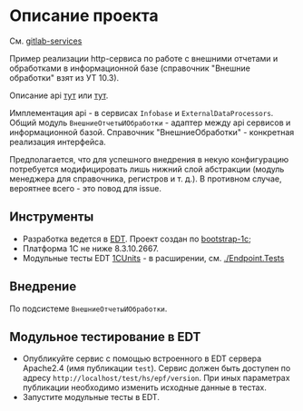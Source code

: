 # Описание проекта

См. [gitlab-services](https://github.com/astrizhachuk/gitlab-services)

Пример реализации http-сервиса по работе с внешними отчетами и обработками в информационной базе (справочник "Внешние обработки" взят из УТ 10.3).

Описание api [тут](./api/epf-endpoint.yaml) или [тут](https://app.swaggerhub.com/apis/astrizhachuk/epf-endpoint/2.0.0).

Имплементация api - в сервисах `Infobase` и `ExternalDataProcessors`. Общий модуль `ВнешниеОтчетыИОбработки` - адаптер между api сервисов и информационной базой. Справочник "ВнешниеОбработки" - конкретная реализация интерфейса.

Предполагается, что для успешного внедрения в некую конфигурацию потребуется модифицировать лишь нижний слой абстракции (модуль менеджера для справочника, регистров и т. д.). В противном случае, вероятнее всего - это повод для issue.

## Инструменты

* Разработка ведется в [EDT](https://releases.1c.ru/project/DevelopmentTools10). Проект создан по [bootstrap-1c](https://github.com/astrizhachuk/bootstrap-1c);
* Платформа 1С не ниже 8.3.10.2667.
* Модульные тесты EDT [1CUnits](https://github.com/DoublesunRUS/ru.capralow.dt.unit.launcher) - в расширении, см. [./Endpoint.Tests](./Endpoint.Tests)

## Внедрение

По подсистеме `ВнешниеОтчетыИОбработки`.

## Модульное тестирование в EDT

* Опубликуйте сервис с помощью встроенного в EDT сервера Apache2.4 (имя публикации `test`). Сервис должен быть доступен по адресу `http://localhost/test/hs/epf/version`. При иных параметрах публикации необходимо изменить исходные данные в тестах.
* Запустите модульные тесты в EDT.
